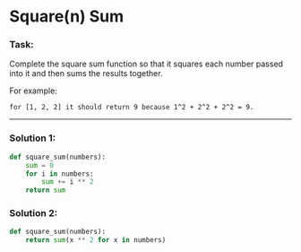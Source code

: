 # Square(n) Sum

### Task:

Complete the square sum function so that it squares each number passed into it and then sums the results together.

For example:

```
for [1, 2, 2] it should return 9 because 1^2 + 2^2 + 2^2 = 9.
```

---

### Solution 1:

```python
def square_sum(numbers):
    sum = 0
    for i in numbers:
        sum += i ** 2
    return sum
```

### Solution 2:

```python
def square_sum(numbers):
    return sum(x ** 2 for x in numbers)
```
